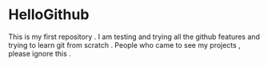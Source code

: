 # HelloGithub
This is my first repository . I am testing and trying all the github features and trying to learn git from scratch . People who came to see my projects , please ignore this .
